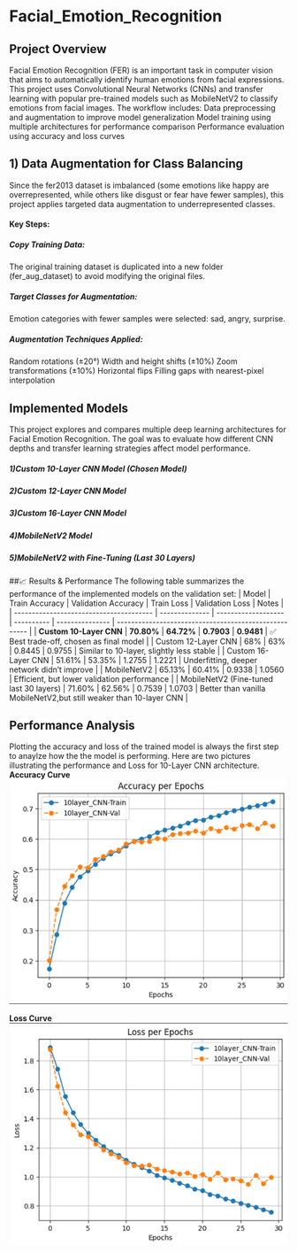 # Facial_Emotion_Recognition

## Project Overview
Facial Emotion Recognition (FER) is an important task in computer vision that aims to automatically identify human emotions from facial expressions.
This project uses Convolutional Neural Networks (CNNs) and transfer learning with popular pre-trained models such as MobileNetV2 to classify emotions from facial images.
The workflow includes:
Data preprocessing and augmentation to improve model generalization
Model training using multiple architectures for performance comparison
Performance evaluation using accuracy and loss curves

## 1) Data Augmentation for Class Balancing
Since the fer2013 dataset is imbalanced (some emotions like happy are overrepresented, while others like disgust or fear have fewer samples), this project applies targeted data augmentation to underrepresented classes.
#### Key Steps:
##### Copy Training Data:
The original training dataset is duplicated into a new folder (fer_aug_dataset) to avoid modifying the original files.
##### Target Classes for Augmentation:
Emotion categories with fewer samples were selected: sad, angry, surprise.
##### Augmentation Techniques Applied:
Random rotations (±20°)
Width and height shifts (±10%)
Zoom transformations (±10%)
Horizontal flips
Filling gaps with nearest-pixel interpolation

## Implemented Models
This project explores and compares multiple deep learning architectures for Facial Emotion Recognition. The goal was to evaluate how different CNN depths and transfer learning strategies affect model performance.
##### 1)Custom 10-Layer CNN Model (Chosen Model)
##### 2)Custom 12-Layer CNN Model 
##### 3)Custom 16-Layer CNN Model 
##### 4)MobileNetV2 Model
##### 5)MobileNetV2 with Fine-Tuning (Last 30 Layers)

##📈 Results & Performance
The following table summarizes the performance of the implemented models on the validation set:
| Model                                   | Train Accuracy | Validation Accuracy | Train Loss | Validation Loss | Notes                                                 |
| --------------------------------------- | -------------- | ------------------- | ---------- | --------------- | ----------------------------------------------------- |
| **Custom 10-Layer CNN**                 | **70.80%**     | **64.72%**          | **0.7903** | **0.9481**      | ✅ Best trade-off, chosen as final model              |
| Custom 12-Layer CNN                     | 68%            | 63%                 | 0.8445     | 0.9755          | Similar to 10-layer, slightly less stable             |
| Custom 16-Layer CNN                     | 51.61%         | 53.35%              | 1.2755     | 1.2221          | Underfitting, deeper network didn’t improve           |
| MobileNetV2                             | 65.13%         | 60.41%              | 0.9338     | 1.0560          | Efficient, but lower validation performance           |
| MobileNetV2 (Fine-tuned last 30 layers) | 71.60%         | 62.56%              | 0.7539     | 1.0703          | Better than vanilla MobileNetV2,but still weaker than 10-layer CNN | 

## Performance Analysis
Plotting the accuracy and loss of the trained model is always the first step to anaylze how the the model is performing. Here are two pictures illustrating the performance and Loss for 10-Layer CNN architecture.
**Accuracy Curve**  
![Accuracy](assets/Accuracy.png)

**Loss Curve**  
![Loss](assets/Loss.png)
